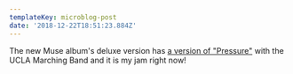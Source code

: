 ```yaml
---
templateKey: microblog-post
date: '2018-12-22T18:51:23.884Z'
---
```


The new Muse album's deluxe version has [a version of "Pressure"][track] with the UCLA Marching Band and it is my jam right now!

[track]: https://itunes.apple.com/us/album/pressure-feat-ucla-bruin-marching-band/1440779866?i=1440780923

